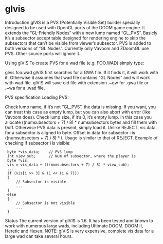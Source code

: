 # glvis

Introduction
glVIS is a PVS (Potentially Visible Set) builder specially designed to be used with OpenGL ports of the DOOM game engine. It extends the “GL-Friendly Nodes” with a new lump named “GL_PVS”. Basicly it’s a subsector accept table designed for rendering engine to skip the subsectors that can’t be visible from viewer’s subsector. PVS is added to both versions of “GL Nodes”.
Currently only Vavoom and ZDoomGL use PVS. Other source ports will ignore it.

Using glVIS
To create PVS for a wad file (e.g. FOO.WAD) simply type:

glvis foo.wad
glVIS first searches for a GWA file. If it finds it, it will work with it. Otherwise it assumes that wad file contains “GL Nodes” and will work with wad file. glVIS will save old file with extension .~gw for .gwa file or .~wa for a .wad file.

PVS specification
Loading PVS:

Check lump name, if it’s not “GL_PVS”, the data is missing. If you want, you can treat this case as empty lump, but you can also abort with error (like Vavoom does).
Check lump size, if it’s 0, it’s empty lump. In this case you allocate ((numsubsectors + 7) / 8) * numsubsectors bytes and fill them with 0xff.
Otherwise PVS data is present, simply load it.
Unlike REJECT, vis data for a subsector is aligned to byte. Offset in data for subsector i is ((numsubsectors + 7) / 8) * i. Usage is similar to that of REJECT. Example of checking if subsector i is visible:

     byte *vis_data;    // PVS lump
     int view_sub;      // Num of subsector, where the player is
     byte *vis;
     vis = vis_data + (((numsubsectors + 7) / 8) * view_sub);
     ...
     if (vis[i >> 3] & (1 << (i & 7)))
     {
         // Subsector is visible
         ...
     }
     else
     {
         // Subsector is not visible
         ...
     }
Status
The current version of glVIS is 1.6. It has been tested and known to work with numerous large wads, including Ultimate DOOM, DOOM II, Heretic and Hexen.
NOTE: glVIS is very expensive, complete vis data for a large wad can take several hours.
